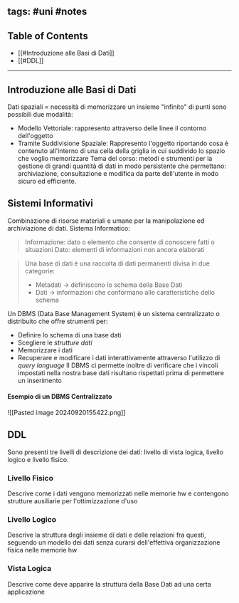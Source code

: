  tags: #uni #notes 
 ---
 ## Table of Contents
 - [[#Introduzione alle Basi di Dati]]
 - [[#DDL]]
---
## Introduzione alle Basi di Dati
 Dati spaziali = necessità di memorizzare un insieme "infinito" di punti sono possibili due modalità:
 - Modello Vettoriale: rappresento attraverso delle linee il contorno dell'oggetto
 - Tramite Suddivisione Spaziale: Rappresento l'oggetto riportando cosa è contenuto all'interno di una cella della griglia in cui suddivido lo spazio che voglio memorizzare
 Tema del corso: metodi e strumenti per la gestione di grandi quantità di dati in modo persistente che permettano: archiviazione, consultazione e modifica da parte dell'utente in modo sicuro ed efficiente.
 ## Sistemi Informativi
 Combinazione di risorse materiali e umane per la manipolazione ed archiviazione di dati.
 Sistema Informatico:

> Informazione: dato o elemento che consente di conoscere fatti o situazioni
> Dato: elementi di informazioni non ancora elaborati

>Una base di dati è una raccolta di dati permanenti divisa in due categorie:
> - Metadati -> definiscono lo schema della Base Dati
> - Dati -> informazioni che conformano alle caratteristiche dello schema

Un DBMS (Data Base Management System) è un sistema centralizzato o distribuito che offre strumenti per:
- Definire lo schema di una base dati
- Scegliere le *strutture dati*
- Memorizzare i dati
- Recuperare e modificare i dati interattivamente attraverso l'utilizzo di *query language*
Il DBMS ci permette inoltre di verificare che i vincoli impostati nella nostra base dati risultano rispettati prima di permettere un inserimento
#### Esempio di un DBMS Centralizzato
![[Pasted image 20240920155422.png]]

## DDL
Sono presenti tre livelli di descrizione dei dati: livello di vista logica, livello logico e livello fisico.
### Livello Fisico
Descrive come i dati vengono memorizzati nelle memorie hw e contengono strutture ausiliarie per l'ottimizzazione d'uso
### Livello Logico
Descrive la struttura degli insieme di dati e delle relazioni fra questi, seguendo un modello dei dati senza curarsi dell'effettiva organizzazione fisica nelle memorie hw
### Vista Logica
Descrive come deve apparire la struttura della Base Dati ad una certa applicazione